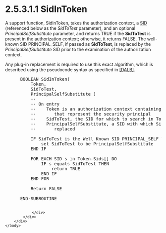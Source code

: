 <html dir="LTR" xmlns:mshelp="http://msdn.microsoft.com/mshelp" xmlns:ddue="http://ddue.schemas.microsoft.com/authoring/2003/5" xmlns:xlink="http://www.w3.org/1999/xlink" xmlns:tool="http://www.microsoft.com/tooltip">
    <head>
        <meta http-equiv="Content-Type" content="text/html; CHARSET=utf-8"></meta>
        <meta name="save" content="history"></meta>
        <title>2.5.3.1.1 SidInToken</title>
        <xml>
            <mshelp:toctitle title="2.5.3.1.1 SidInToken"></mshelp:toctitle>
            <mshelp:rltitle title="[MS-DTYP]: SidInToken"></mshelp:rltitle>
            <mshelp:keyword index="A" term="fbd644b3-0bce-49f0-9cab-9b814147a9d2"></mshelp:keyword>
            <mshelp:attr name="DCSext.ContentType" value="open specification"></mshelp:attr>
            <mshelp:attr name="AssetID" value="fbd644b3-0bce-49f0-9cab-9b814147a9d2"></mshelp:attr>
            <mshelp:attr name="TopicType" value="kbRef"></mshelp:attr>
            <mshelp:attr name="DCSext.Title" value="[MS-DTYP]: SidInToken" />
        </xml>
    </head>
    <body>
        <div id="header">
            <h1 class="heading">2.5.3.1.1 SidInToken</h1>
        </div>
        <div id="mainSection">
            <div id="mainBody">
                <div id="allHistory" class="saveHistory"></div>
                <div id="sectionSection0" class="section" name="collapseableSection">
                    

<p>A support function, SidInToken, takes the authorization
context, a <a href="78eb9013-1c3a-4970-ad1f-2b1dad588a25.md">SID</a> (referenced
below as the <i>SidToTest</i> parameter), and an optional <i>PrincipalSelfSubstitute</i>
parameter, and returns TRUE if the <b>SidToTest</b> is present in the
authorization context; otherwise, it returns FALSE. The well-known SID
PRINCIPAL_SELF, if passed as <b>SidToTest</b>, is replaced by the <i>PrincipalSelfSubstitute</i>
SID prior to the examination of the authorization context.</p>

<p>Any plug-in replacement is required to use this exact
algorithm, which is described using the pseudocode syntax as specified in <a href="https://go.microsoft.com/fwlink/?LinkId=89842">[DALB]</a>.</p>

<dl>
<dd>
<div><pre> BOOLEAN SidInToken( 
     Token, 
     SidToTest, 
     PrincipalSelfSubstitute )
     --
     -- On entry
     --    Token is an authorization context containing all SIDs
     --       that represent the security principal
     --    SidToTest, the SID for which to search in Token
     --    PrincipalSelfSubstitute, a SID with which SidToTest may be
     --       replaced
  
     IF SidToTest is the Well Known SID PRINCIPAL_SELF THEN
         set SidToTest to be PrincipalSelfSubstitute
     END IF
  
     FOR EACH SID s in Token.Sids[] DO
         IF s equals SidToTest THEN
             return TRUE
         END IF
     END FOR
  
     Return FALSE
  
 END-SUBROUTINE
      
</pre></div>
</dd></dl>


                </div>
            </div>
        </div>
    </body>
</html>